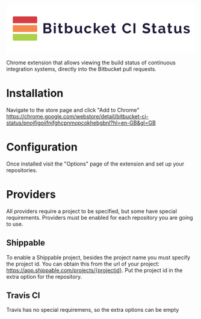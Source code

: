![Bitbucket CI Status](/asset/banner.png)

Chrome extension that allows viewing the build status of continuous integration systems, directly into the Bitbucket pull requests.

# Installation
Navigate to the store page and click "Add to Chrome" https://chrome.google.com/webstore/detail/bitbucket-ci-status/pnojfigoiifnjfghcpnmopcokhebgbnl?hl=en-GB&gl=GB

# Configuration
Once installed visit the "Options" page of the extension and set up your repositories.

# Providers

All providers require a project to be specified, but some have special requirements. Providers must be enabled for each repository you are going to use.

## Shippable

To enable a Shippable project, besides the project name you must specify the project id. You can obtain this from the url of your project: https://app.shippable.com/projects/{projectid}. Put the project id in the extra option for the repository.

## Travis CI

Travis has no special requiremens, so the extra options can be empty
